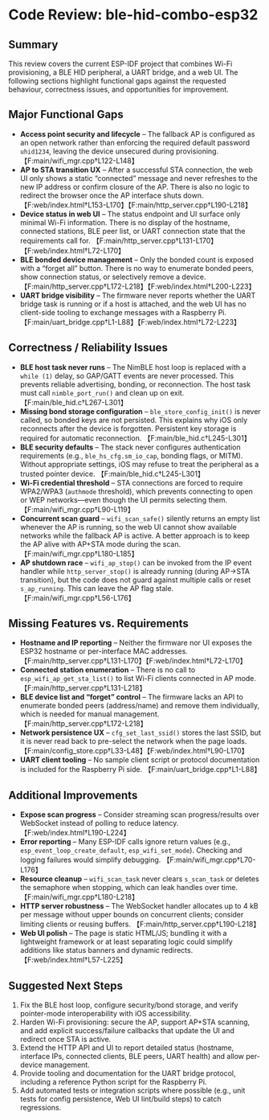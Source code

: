 # Code Review: ble-hid-combo-esp32

## Summary
This review covers the current ESP-IDF project that combines Wi-Fi provisioning, a BLE HID peripheral, a UART bridge, and a web UI. The following sections highlight functional gaps against the requested behaviour, correctness issues, and opportunities for improvement.

## Major Functional Gaps
- **Access point security and lifecycle** – The fallback AP is configured as an open network rather than enforcing the required default password `uhid1234`, leaving the device unsecured during provisioning. 【F:main/wifi_mgr.cpp†L122-L148】
- **AP to STA transition UX** – After a successful STA connection, the web UI only shows a static “connected” message and never refreshes to the new IP address or confirm closure of the AP. There is also no logic to redirect the browser once the AP interface shuts down. 【F:web/index.html†L153-L170】【F:main/http_server.cpp†L190-L218】
- **Device status in web UI** – The status endpoint and UI surface only minimal Wi-Fi information. There is no display of the hostname, connected stations, BLE peer list, or UART connection state that the requirements call for. 【F:main/http_server.cpp†L131-L170】【F:web/index.html†L72-L170】
- **BLE bonded device management** – Only the bonded count is exposed with a “forget all” button. There is no way to enumerate bonded peers, show connection status, or selectively remove a device. 【F:main/http_server.cpp†L172-L218】【F:web/index.html†L200-L223】
- **UART bridge visibility** – The firmware never reports whether the UART bridge task is running or if a host is attached, and the web UI has no client-side tooling to exchange messages with a Raspberry Pi. 【F:main/uart_bridge.cpp†L1-L88】【F:web/index.html†L72-L223】

## Correctness / Reliability Issues
- **BLE host task never runs** – The NimBLE host loop is replaced with a `while (1)` delay, so GAP/GATT events are never processed. This prevents reliable advertising, bonding, or reconnection. The host task must call `nimble_port_run()` and clean up on exit. 【F:main/ble_hid.c†L267-L301】
- **Missing bond storage configuration** – `ble_store_config_init()` is never called, so bonded keys are not persisted. This explains why iOS only reconnects after the device is forgotten. Persistent key storage is required for automatic reconnection. 【F:main/ble_hid.c†L245-L301】
- **BLE security defaults** – The stack never configures authentication requirements (e.g., `ble_hs_cfg.sm_io_cap`, bonding flags, or MITM). Without appropriate settings, iOS may refuse to treat the peripheral as a trusted pointer device. 【F:main/ble_hid.c†L245-L301】
- **Wi-Fi credential threshold** – STA connections are forced to require WPA2/WPA3 (`authmode` threshold), which prevents connecting to open or WEP networks—even though the UI permits selecting them. 【F:main/wifi_mgr.cpp†L90-L119】
- **Concurrent scan guard** – `wifi_scan_safe()` silently returns an empty list whenever the AP is running, so the web UI cannot show available networks while the fallback AP is active. A better approach is to keep the AP alive with AP+STA mode during the scan. 【F:main/wifi_mgr.cpp†L180-L185】
- **AP shutdown race** – `wifi_ap_stop()` can be invoked from the IP event handler while `http_server_stop()` is already running (during AP->STA transition), but the code does not guard against multiple calls or reset `s_ap_running`. This can leave the AP flag stale. 【F:main/wifi_mgr.cpp†L56-L176】

## Missing Features vs. Requirements
- **Hostname and IP reporting** – Neither the firmware nor UI exposes the ESP32 hostname or per-interface MAC addresses. 【F:main/http_server.cpp†L131-L170】【F:web/index.html†L72-L170】
- **Connected station enumeration** – There is no call to `esp_wifi_ap_get_sta_list()` to list Wi-Fi clients connected in AP mode. 【F:main/http_server.cpp†L131-L218】
- **BLE device list and “forget” control** – The firmware lacks an API to enumerate bonded peers (address/name) and remove them individually, which is needed for manual management. 【F:main/http_server.cpp†L172-L218】
- **Network persistence UX** – `cfg_set_last_ssid()` stores the last SSID, but it is never read back to pre-select the network when the page loads. 【F:main/config_store.cpp†L33-L48】【F:web/index.html†L90-L170】
- **UART client tooling** – No sample client script or protocol documentation is included for the Raspberry Pi side. 【F:main/uart_bridge.cpp†L1-L88】

## Additional Improvements
- **Expose scan progress** – Consider streaming scan progress/results over WebSocket instead of polling to reduce latency. 【F:web/index.html†L190-L224】
- **Error reporting** – Many ESP-IDF calls ignore return values (e.g., `esp_event_loop_create_default`, `esp_wifi_set_mode`). Checking and logging failures would simplify debugging. 【F:main/wifi_mgr.cpp†L70-L176】
- **Resource cleanup** – `wifi_scan_task` never clears `s_scan_task` or deletes the semaphore when stopping, which can leak handles over time. 【F:main/wifi_mgr.cpp†L180-L218】
- **HTTP server robustness** – The WebSocket handler allocates up to 4 kB per message without upper bounds on concurrent clients; consider limiting clients or reusing buffers. 【F:main/http_server.cpp†L190-L218】
- **Web UI polish** – The page is static HTML/JS; bundling it with a lightweight framework or at least separating logic could simplify additions like status banners and dynamic redirects. 【F:web/index.html†L57-L225】

## Suggested Next Steps
1. Fix the BLE host loop, configure security/bond storage, and verify pointer-mode interoperability with iOS accessibility.
2. Harden Wi-Fi provisioning: secure the AP, support AP+STA scanning, and add explicit success/failure callbacks that update the UI and redirect once STA is active.
3. Extend the HTTP API and UI to report detailed status (hostname, interface IPs, connected clients, BLE peers, UART health) and allow per-device management.
4. Provide tooling and documentation for the UART bridge protocol, including a reference Python script for the Raspberry Pi.
5. Add automated tests or integration scripts where possible (e.g., unit tests for config persistence, Web UI lint/build steps) to catch regressions.

